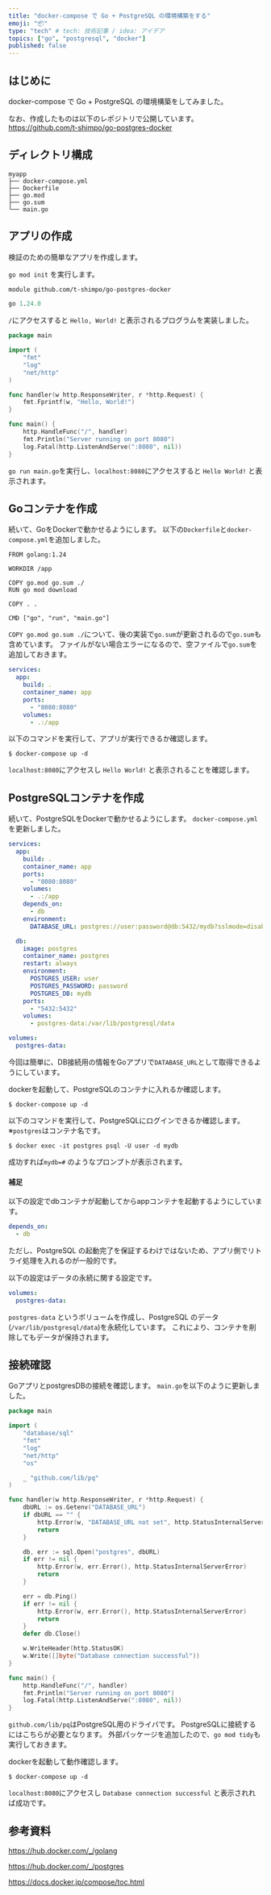 ```yaml
---
title: "docker-compose で Go + PostgreSQL の環境構築をする"
emoji: "📦"
type: "tech" # tech: 技術記事 / idea: アイデア
topics: ["go", "postgresql", "docker"]
published: false
---
```

## はじめに
docker-compose で Go + PostgreSQL の環境構築をしてみました。

なお、作成したものは以下のレポジトリで公開しています。
https://github.com/t-shimpo/go-postgres-docker

## ディレクトリ構成
```
myapp
├── docker-compose.yml
├── Dockerfile
├── go.mod
├── go.sum
└── main.go
```

## アプリの作成
検証のための簡単なアプリを作成します。

`go mod init` を実行します。
```:go.mod
module github.com/t-shimpo/go-postgres-docker

go 1.24.0
```

`/`にアクセスすると `Hello, World!` と表示されるプログラムを実装しました。
```go:main.go
package main

import (
    "fmt"
    "log"
    "net/http"
)

func handler(w http.ResponseWriter, r *http.Request) {
    fmt.Fprintf(w, "Hello, World!")
}

func main() {
    http.HandleFunc("/", handler)
    fmt.Println("Server running on port 8080")
    log.Fatal(http.ListenAndServe(":8080", nil))
}
```
`go run main.go`を実行し、`localhost:8080`にアクセスすると `Hello World!` と表示されます。

## Goコンテナを作成
続いて、GoをDockerで動かせるようにします。
以下の`Dockerfile`と`docker-compose.yml`を追加しました。


```Dockerfile:Dockerfile
FROM golang:1.24

WORKDIR /app

COPY go.mod go.sum ./
RUN go mod download

COPY . .

CMD ["go", "run", "main.go"]
```

`COPY go.mod go.sum ./`について、後の実装で`go.sum`が更新されるので`go.sum`も含めています。
ファイルがない場合エラーになるので、空ファイルで`go.sum`を追加しておきます。

```yml:docker-compose.yml
services:
  app:
    build: .
    container_name: app
    ports:
      - "8080:8080"
    volumes:
      - .:/app
```

以下のコマンドを実行して、アプリが実行できるか確認します。
```
$ docker-compose up -d
```
`localhost:8080`にアクセスし `Hello World!` と表示されることを確認します。

## PostgreSQLコンテナを作成
続いて、PostgreSQLをDockerで動かせるようにします。
`docker-compose.yml`を更新しました。

```yml:docker-compose.yml
services:
  app:
    build: .
    container_name: app
    ports:
      - "8080:8080"
    volumes:
      - .:/app
    depends_on:
      - db
    environment:
      DATABASE_URL: postgres://user:password@db:5432/mydb?sslmode=disable

  db:
    image: postgres
    container_name: postgres
    restart: always
    environment:
      POSTGRES_USER: user
      POSTGRES_PASSWORD: password
      POSTGRES_DB: mydb
    ports:
      - "5432:5432"
    volumes:
      - postgres-data:/var/lib/postgresql/data

volumes:
  postgres-data:
```
今回は簡単に、DB接続用の情報をGoアプリで`DATABASE_URL`として取得できるようにしています。

dockerを起動して、PostgreSQLのコンテナに入れるか確認します。
```
$ docker-compose up -d
```
以下のコマンドを実行して、PostgreSQLにログインできるか確認します。
※`postgres`はコンテナ名です。
```
$ docker exec -it postgres psql -U user -d mydb
```
成功すれば`mydb=#` のようなプロンプトが表示されます。 

#### 補足
以下の設定でdbコンテナが起動してからappコンテナを起動するようにしています。
```yml
depends_on:
  - db
```
ただし、PostgreSQL の起動完了を保証するわけではないため、アプリ側でリトライ処理を入れるのが一般的です。


以下の設定はデータの永続に関する設定です。
```yml
volumes:
  postgres-data:
```
`postgres-data` というボリュームを作成し、PostgreSQL のデータ(`/var/lib/postgresql/data`)を永続化しています。
これにより、コンテナを削除してもデータが保持されます。

## 接続確認
GoアプリとpostgresDBの接続を確認します。
`main.go`を以下のように更新しました。

```go:main.go
package main

import (
    "database/sql"
    "fmt"
    "log"
    "net/http"
    "os"

    _ "github.com/lib/pq"
)

func handler(w http.ResponseWriter, r *http.Request) {
    dbURL := os.Getenv("DATABASE_URL")
    if dbURL == "" {
        http.Error(w, "DATABASE_URL not set", http.StatusInternalServerError)
        return
    }

    db, err := sql.Open("postgres", dbURL)
    if err != nil {
        http.Error(w, err.Error(), http.StatusInternalServerError)
        return
    }

    err = db.Ping()
    if err != nil {
        http.Error(w, err.Error(), http.StatusInternalServerError)
        return
    }
    defer db.Close()

    w.WriteHeader(http.StatusOK)
    w.Write([]byte("Database connection successful"))
}

func main() {
    http.HandleFunc("/", handler)
    fmt.Println("Server running on port 8080")
    log.Fatal(http.ListenAndServe(":8080", nil))
}
```
`github.com/lib/pq`はPostgreSQL用のドライバです。
PostgreSQLに接続するにはこちらが必要となります。
外部パッケージを追加したので、`go mod tidy`も実行しておきます。

dockerを起動して動作確認します。
```
$ docker-compose up -d
```
`localhost:8080`にアクセスし `Database connection successful` と表示されれば成功です。

## 参考資料
https://hub.docker.com/_/golang

https://hub.docker.com/_/postgres

https://docs.docker.jp/compose/toc.html